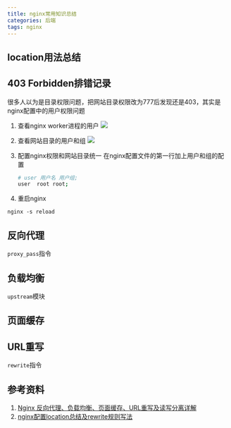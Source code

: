 ```yaml
---
title: nginx常用知识总结
categories: 后端
tags: nginx
---
```


## location用法总结

## 403 Forbidden排错记录
很多人以为是目录权限问题，把网站目录权限改为777后发现还是403，其实是nginx配置中的用户权限问题
1. 查看nginx worker进程的用户
![](/uploads/20180503173742.png)
2. 查看网站目录的用户和组
![](/uploads/20180503174024.png)
3. 配置nginx权限和网站目录统一
在nginx配置文件的第一行加上用户和组的配置

    ``` bash
    # user 用户名 用户组;
    user  root root;   
    ```

4. 重启nginx
```
nginx -s reload
```

## 反向代理
`proxy_pass`指令

## 负载均衡
`upstream`模块

## 页面缓存

## URL重写
`rewrite`指令

## 参考资料
1. [Nginx 反向代理、负载均衡、页面缓存、URL重写及读写分离详解](http://blog.51cto.com/freeloda/1288553)
2. [nginx配置location总结及rewrite规则写法](https://segmentfault.com/a/1190000002797606)